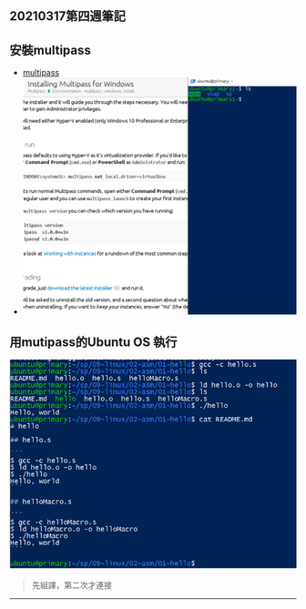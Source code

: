 ## 20210317第四週筆記
## 安裝multipass
* [multipass](https://discourse.ubuntu.com/t/installing-multipass-for-windows/9547)
* ![multipass](https://github.com/cycyucheng1010/sp109b/blob/main/Note/20210317-1.PNG)
## 用mutipass的Ubuntu OS 執行
![gcc hello](https://github.com/cycyucheng1010/sp109b/blob/main/Note/20210317-2.PNG)
>先組譯，第二次才連接
---
